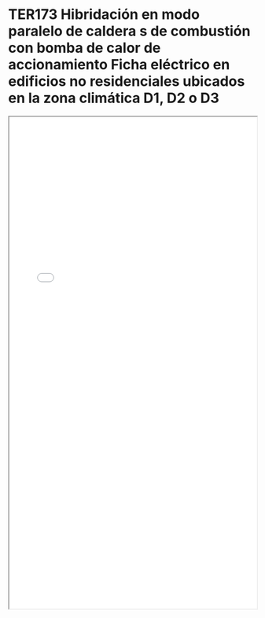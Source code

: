 
# TER173  Hibridación en modo paralelo de caldera s de combustión con bomba de calor de accionamiento Ficha eléctrico en edificios no residenciales ubicados en la zona climática D1, D2 o D3

<iframe src="../TER173  Hibridación en modo paralelo de caldera s de combustión con bomba de calor de accionamiento Ficha eléctrico en edificios no residenciales ubicados en la zona climática D1, D2 o D3.pdf" width="100%" height="1000px"></iframe>

